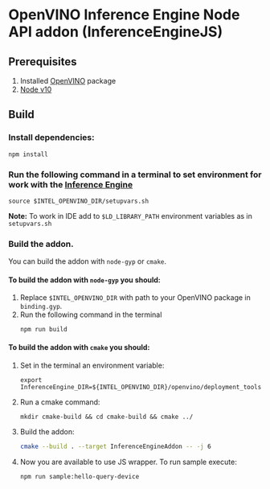 # OpenVINO Inference Engine Node API addon (InferenceEngineJS)

## Prerequisites
1. Installed [OpenVINO](https://github.com/opencv/dldt) package
2. [Node v10](https://nodejs.org/dist/latest-v10.x/)

## Build
### Install dependencies:
```console
npm install
```

### Run the following command in a terminal to set environment for work with the [Inference Engine](https://github.com/opencv/dldt/tree/2019/inference-engine)
```console
source $INTEL_OPENVINO_DIR/setupvars.sh
```
**Note:** To work in IDE add to `$LD_LIBRARY_PATH` environment variables as in `setupvars.sh`
### Build the addon. 
You can build the addon with `node-gyp` or `cmake`.
#### To build the addon with `node-gyp` you should:
1. Replace `$INTEL_OPENVINO_DIR` with path to your OpenVINO package in `binding.gyp`.
2. Run the following command in the terminal
    ```console
    npm run build
    ```
#### To build the addon with `cmake` you should:
1. Set in the terminal an environment variable:
    ```console
    export InferenceEngine_DIR=${INTEL_OPENVINO_DIR}/openvino/deployment_tools/inference_engine/share
    ```
2. Run a cmake command:
    ```console
    mkdir cmake-build && cd cmake-build && cmake ../
    ``` 
3. Build the addon:
    ```sh
    cmake --build . --target InferenceEngineAddon -- -j 6
    ```
4. Now you are available to use JS wrapper. To run sample execute:
    ```console
    npm run sample:hello-query-device
    ```
